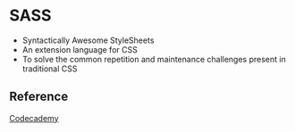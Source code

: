 # SASS

- Syntactically Awesome StyleSheets
- An extension language for CSS
- To solve the common repetition and maintenance challenges present in traditional CSS

## Reference

[Codecademy](www.codecademy.com)
